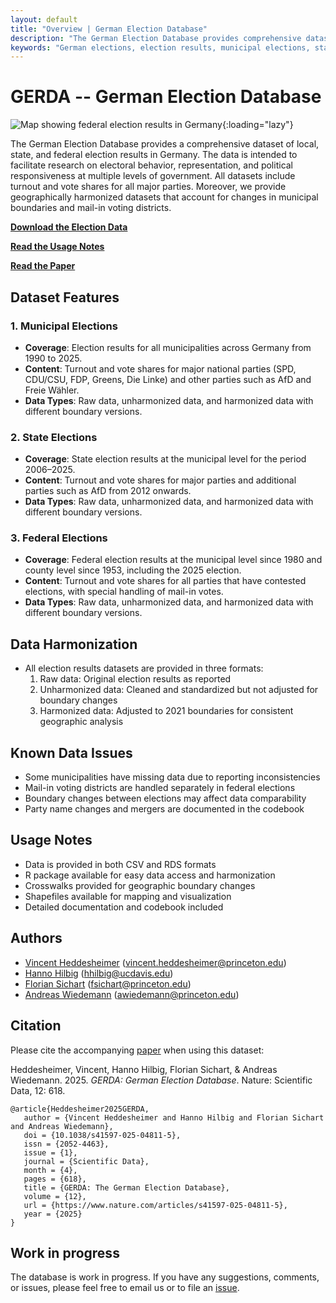```yaml
---
layout: default
title: "Overview | German Election Database"
description: "The German Election Database provides comprehensive datasets of local, state, and federal election results in Germany for research on electoral behavior. Bundestagswahlergebnissen, Landeswahlergebnissen und Kommunalwahlergebnissen in Deutschland, die die Forschung zu Wahlverhalten, politischer Repräsentation und politischer Reaktionsfähigkeit ermöglicht."
keywords: "German elections, election results, municipal elections, state elections, federal elections, political science data, GERDA, Deutsche Wahlen, Wahlergebnisse, Kommunalwahlen, Landtagswahlen, Bundestagswahlen, Politikwissenschaftliche Daten"
---
```


# GERDA -- German Election Database

<meta name="viewport" content="width=device-width, initial-scale=1.0">
<meta name="author" content="Hanno Hilbig, Vincent Heddesheimer, Florian Sichart, Andreas Wiedemann">
<meta property="og:title" content="GERDA: German Election Database">
<meta property="og:image" content="https://german-elections.com/assets/images/map_elec_fed_combined.png"><meta property="og:url" content="https://german-elections.com/">
<meta name="twitter:card" content="summary_large_image">
<link rel="canonical" href="https://german-elections.com/">

<script type="application/ld+json">
{
  "@context": "https://schema.org",
  "@type": "Dataset",
  "name": "GERDA -- German Election Database",
  "description": "Comprehensive dataset of local, state, and federal election results in Germany, facilitating research on electoral behavior, representation, and political responsiveness. Umfassende Datenbank von: Bundestagswahlergebnissen, Landeswahlergebnissen und Kommunalwahlergebnissen in Deutschland, die die Forschung zu Wahlverhalten, politischer Repräsentation und politischer Reaktionsfähigkeit ermöglicht.",
  "url": "https://german-elections.com",
  "creator": {
    "@type": "Person",
    "name": ["Hanno Hilbig", "Vincent Heddesheimer", "Florian Sichart", "Andreas Wiedemann"]
  },
  "license": "https://creativecommons.org/licenses/by/4.0/",
  "keywords": "German elections, election results, municipal elections, state elections, federal elections, political science data, GERDA, Deutsche Wahlen, Wahlergebnisse, Kommunalwahlen, Landtagswahlen, Bundestagswahlen, Politikwissenschaftliche Daten"
}
</script>

![](/assets/images/map_elec_fed_combined.png "Map showing federal election results in Germany"){:loading="lazy"}

The German Election Database provides a comprehensive dataset of local, state, and federal election results in Germany. The data is intended to facilitate research on electoral behavior, representation, and political responsiveness at multiple levels of government. All datasets include turnout and vote shares for all major parties. Moreover, we provide geographically harmonized datasets that account for changes in municipal boundaries and mail-in voting districts.

**[Download the Election Data](election-data.md)**

**[Read the Usage Notes](usage_notes.md)**

**[Read the Paper](https://www.nature.com/articles/s41597-025-04811-5)**

## Dataset Features

### 1. Municipal Elections

- **Coverage**: Election results for all municipalities across Germany from 1990 to 2025.
- **Content**: Turnout and vote shares for major national parties (SPD, CDU/CSU, FDP, Greens, Die Linke) and other parties such as AfD and Freie Wähler.
- **Data Types**: Raw data, unharmonized data, and harmonized data with different boundary versions.

### 2. State Elections

- **Coverage**: State election results at the municipal level for the period 2006–2025.
- **Content**: Turnout and vote shares for major parties and additional parties such as AfD from 2012 onwards.
- **Data Types**: Raw data, unharmonized data, and harmonized data with different boundary versions.

### 3. Federal Elections

- **Coverage**: Federal election results at the municipal level since 1980 and county level since 1953, including the 2025 election.
- **Content**: Turnout and vote shares for all parties that have contested elections, with special handling of mail-in votes.
- **Data Types**: Raw data, unharmonized data, and harmonized data with different boundary versions.

## Data Harmonization

- All election results datasets are provided in three formats:
  1. Raw data: Original election results as reported
  2. Unharmonized data: Cleaned and standardized but not adjusted for boundary changes
  3. Harmonized data: Adjusted to 2021 boundaries for consistent geographic analysis

## Known Data Issues

- Some municipalities have missing data due to reporting inconsistencies
- Mail-in voting districts are handled separately in federal elections
- Boundary changes between elections may affect data comparability
- Party name changes and mergers are documented in the codebook

## Usage Notes

- Data is provided in both CSV and RDS formats
- R package available for easy data access and harmonization
- Crosswalks provided for geographic boundary changes
- Shapefiles available for mapping and visualization
- Detailed documentation and codebook included

## Authors

- [Vincent Heddesheimer](https://vincentheddesheimer.github.io/) (<vincent.heddesheimer@princeton.edu>)
- [Hanno Hilbig](https://www.hannohilbig.com/) (<hhilbig@ucdavis.edu>)
- [Florian Sichart](https://politics.princeton.edu/people/florian-sichart) (<fsichart@princeton.edu>)
- [Andreas Wiedemann](https://www.abwiedemann.com/) (<awiedemann@princeton.edu>)

## Citation

Please cite the accompanying [paper](https://www.nature.com/articles/s41597-025-04811-5) when using this dataset:

Heddesheimer, Vincent, Hanno Hilbig, Florian Sichart, & Andreas Wiedemann. 2025. *GERDA: German Election Database*. Nature: Scientific Data, 12: 618.

```
@article{Heddesheimer2025GERDA,
   author = {Vincent Heddesheimer and Hanno Hilbig and Florian Sichart and Andreas Wiedemann},
   doi = {10.1038/s41597-025-04811-5},
   issn = {2052-4463},
   issue = {1},
   journal = {Scientific Data},
   month = {4},
   pages = {618},
   title = {GERDA: The German Election Database},
   volume = {12},
   url = {https://www.nature.com/articles/s41597-025-04811-5},
   year = {2025}
}
```

## Work in progress

The database is work in progress. If you have any suggestions, comments, or issues, please feel free to email us or to file an [issue](https://github.com/awiedem/awiedem.github.io/issues).
